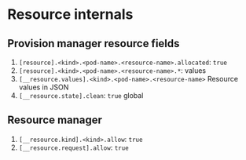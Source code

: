 # Resource internals

## Provision manager resource fields

1. `[resource].<kind>.<pod-name>.<resource-name>.allocated`: `true`
1. `[resource].<kind>.<pod-name>.<resource-name>.*`: values
1. `[__resource.values].<kind>.<pod-name>.<resource-name>` Resource values in JSON
1. `[__resource.state].clean`: `true` global

## Resource manager

1. `[__resource.kind].<kind>.allow`: `true`
1. `[__resource.request].allow`: `true`
